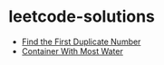 # leetcode-solutions

* [Find the First Duplicate Number](Find%20the%20Duplicate%20Number)
* [Container With Most Water](Container%20With%20Most%20Water)
